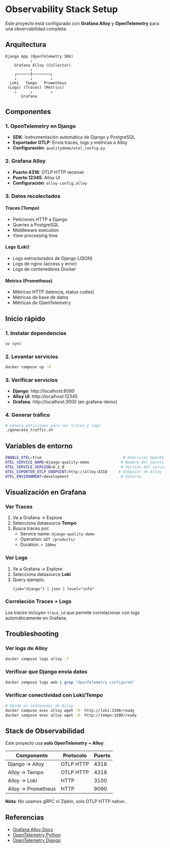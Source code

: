 # Observability Stack Setup

Este proyecto está configurado con **Grafana Alloy** y **OpenTelemetry** para una observabilidad completa.

## Arquitectura

```
Django App (OpenTelemetry SDK)
           ↓
    Grafana Alloy (Collector)
           ↓
    ┌──────┼────────┐
    ↓      ↓        ↓
  Loki   Tempo   Prometheus
 (Logs) (Traces) (Metrics)
    ↓      ↓        ↓
       Grafana
```

## Componentes

### 1. OpenTelemetry en Django
- **SDK**: Instrumentación automática de Django y PostgreSQL
- **Exportador OTLP**: Envía traces, logs y métricas a Alloy
- **Configuración**: `qualitydemo/otel_config.py`

### 2. Grafana Alloy
- **Puerto 4318**: OTLP HTTP receiver
- **Puerto 12345**: Alloy UI
- **Configuración**: `alloy-config.alloy`

### 3. Datos recolectados

#### Traces (Tempo)
- Peticiones HTTP a Django
- Queries a PostgreSQL
- Middleware execution
- View processing time

#### Logs (Loki)
- Logs estructurados de Django (JSON)
- Logs de nginx (access y error)
- Logs de contenedores Docker

#### Metrics (Prometheus)
- Métricas HTTP (latencia, status codes)
- Métricas de base de datos
- Métricas de OpenTelemetry

## Inicio rápido

### 1. Instalar dependencias

```bash
uv sync
```

### 2. Levantar servicios

```bash
docker compose up -d
```

### 3. Verificar servicios

- **Django**: http://localhost:8080
- **Alloy UI**: http://localhost:12345
- **Grafana**: http://localhost:3000 (en grafana-demo)

### 4. Generar tráfico

```bash
# Genera peticiones para ver traces y logs
./generate_traffic.sh
```

## Variables de entorno

```bash
ENABLE_OTEL=true                                    # Habilitar OpenTelemetry
OTEL_SERVICE_NAME=django-quality-demo              # Nombre del servicio
OTEL_SERVICE_VERSION=0.1.0                         # Versión del servicio
OTEL_EXPORTER_OTLP_ENDPOINT=http://alloy:4318     # Endpoint de Alloy (HTTP)
OTEL_ENVIRONMENT=development                       # Entorno
```

## Visualización en Grafana

### Ver Traces
1. Ve a Grafana → Explore
2. Selecciona datasource **Tempo**
3. Busca traces por:
   - Service name: `django-quality-demo`
   - Operation: `GET /products/`
   - Duration: `> 100ms`

### Ver Logs
1. Ve a Grafana → Explore
2. Selecciona datasource **Loki**
3. Query ejemplo:
   ```logql
   {job="django"} | json | level="info"
   ```

### Correlación Traces + Logs
Los traces incluyen `trace_id` que permite correlacionar con logs automáticamente en Grafana.

## Troubleshooting

### Ver logs de Alloy
```bash
docker compose logs alloy -f
```

### Verificar que Django envía datos
```bash
docker compose logs web | grep "OpenTelemetry configured"
```

### Verificar conectividad con Loki/Tempo
```bash
# Desde el contenedor de Alloy
docker compose exec alloy wget -O- http://loki:3100/ready
docker compose exec alloy wget -O- http://tempo:3200/ready
```

## Stack de Observabilidad

Este proyecto usa **solo OpenTelemetry + Alloy**:

| Componente | Protocolo | Puerto |
|-----------|----------|--------|
| Django → Alloy | OTLP HTTP | 4318 |
| Alloy → Tempo | OTLP HTTP | 4318 |
| Alloy → Loki | HTTP | 3100 |
| Alloy → Prometheus | HTTP | 9090 |

**Nota**: No usamos gRPC ni Zipkin, solo OTLP HTTP nativo.

## Referencias

- [Grafana Alloy Docs](https://grafana.com/docs/alloy/latest/)
- [OpenTelemetry Python](https://opentelemetry.io/docs/languages/python/)
- [OpenTelemetry Django](https://opentelemetry-python-contrib.readthedocs.io/en/latest/instrumentation/django/django.html)
